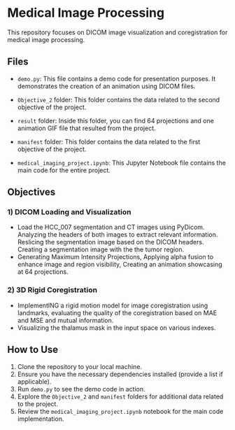 # Medical Image Processing

This repository focuses on DICOM image visualization and coregistration for medical image processing.

## Files

- `demo.py`: This file contains a demo code for presentation purposes. It demonstrates the creation of an animation using DICOM files.

- `Objective_2` folder: This folder contains the data related to the second objective of the project.

- `result` folder: Inside this folder, you can find 64 projections and one animation GIF file that resulted from the project.

- `manifest` folder: This folder contains the data related to the first objective of the project.

- `medical_imaging_project.ipynb`: This Jupyter Notebook file contains the main code for the entire project.

## Objectives

### 1) DICOM Loading and Visualization

- Load the HCC_007 segmentation and CT images using PyDicom. Analyzing the headers of both images to extract relevant information. Reslicing the segmentation image based on the DICOM headers. Creating a segmentation image with the the tumor region.
- Generating Maximum Intensity Projections, Applying alpha fusion to enhance image and region visibility, Creating an animation showcasing at 64 projections.

### 2) 3D Rigid Coregistration

- ImplementING a rigid motion model for image coregistration using landmarks, evaluating the quality of the coregistration based on MAE and MSE and mutual information.
- Visualizing the thalamus mask in the input space on various indexes.

## How to Use

1. Clone the repository to your local machine.
2. Ensure you have the necessary dependencies installed (provide a list if applicable).
3. Run `demo.py` to see the demo code in action.
4. Explore the `Objective_2` and `manifest` folders for additional data related to the project.
5. Review the `medical_imaging_project.ipynb` notebook for the main code implementation.
